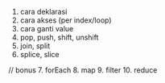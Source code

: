 1. cara deklarasi
2. cara akses (per index/loop)
3. cara ganti value
4. pop, push, shift, unshift
5. join, split
6. splice, slice

// bonus
7. forEach
8. map
9. filter
10. reduce